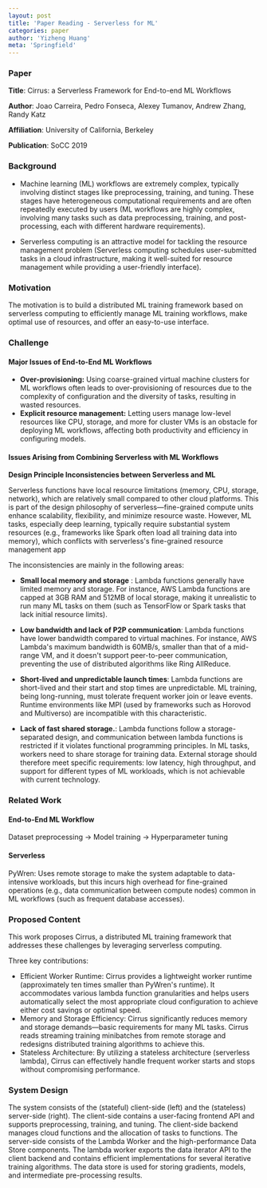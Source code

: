 ```yaml
---
layout: post
title: 'Paper Reading - Serverless for ML'
categories: paper
author: 'Yizheng Huang'
meta: 'Springfield'
---
```


### Paper

**Title**: Cirrus: a Serverless Framework for End-to-end ML Workflows

**Author**: Joao Carreira, Pedro Fonseca, Alexey Tumanov, Andrew Zhang, Randy Katz

**Affiliation**: University of California, Berkeley

**Publication**: SoCC 2019

### Background

- Machine learning (ML) workflows are extremely complex, typically involving distinct stages like preprocessing, training, and tuning. These stages have heterogeneous computational requirements and are often repeatedly executed by users (ML workflows are highly complex, involving many tasks such as data preprocessing, training, and post-processing, each with different hardware requirements).

- Serverless computing is an attractive model for tackling the resource management problem (Serverless computing schedules user-submitted tasks in a cloud infrastructure, making it well-suited for resource management while providing a user-friendly interface).

### Motivation 

The motivation is to build a distributed ML training framework based on serverless computing to efficiently manage ML training workflows, make optimal use of resources, and offer an easy-to-use interface.

### Challenge

#### Major Issues of End-to-End ML Workflows

- **Over-provisioning:** Using coarse-grained virtual machine clusters for ML workflows often leads to over-provisioning of resources due to the complexity of configuration and the diversity of tasks, resulting in wasted resources.
- **Explicit resource management:** Letting users manage low-level resources like CPU, storage, and more for cluster VMs is an obstacle for deploying ML workflows, affecting both productivity and efficiency in configuring models.

#### Issues Arising from Combining Serverless with ML Workflows

**Design Principle Inconsistencies between Serverless and ML**

Serverless functions have local resource limitations (memory, CPU, storage, network), which are relatively small compared to other cloud platforms. This is part of the design philosophy of serverless—fine-grained compute units enhance scalability, flexibility, and minimize resource waste. However, ML tasks, especially deep learning, typically require substantial system resources (e.g., frameworks like Spark often load all training data into memory), which conflicts with serverless's fine-grained resource management app

The inconsistencies are mainly in the following areas:

- **Small local memory and storage** : Lambda functions generally have limited memory and storage. For instance, AWS Lambda functions are capped at 3GB RAM and 512MB of local storage, making it unrealistic to run many ML tasks on them (such as TensorFlow or Spark tasks that lack initial resource limits).

- **Low bandwidth and lack of P2P communication**: Lambda functions have lower bandwidth compared to virtual machines. For instance, AWS Lambda's maximum bandwidth is 60MB/s, smaller than that of a mid-range VM, and it doesn't support peer-to-peer communication, preventing the use of distributed algorithms like Ring AllReduce.

- **Short-lived and unpredictable launch times**: Lambda functions are short-lived and their start and stop times are unpredictable. ML training, being long-running, must tolerate frequent worker join or leave events. Runtime environments like MPI (used by frameworks such as Horovod and Multiverso) are incompatible with this characteristic.

- **Lack of fast shared storage.**: Lambda functions follow a storage-separated design, and communication between lambda functions is restricted if it violates functional programming principles. In ML tasks, workers need to share storage for training data. External storage should therefore meet specific requirements: low latency, high throughput, and support for different types of ML workloads, which is not achievable with current technology.

### Related Work 

#### End-to-End ML Workflow 

Dataset preprocessing -> Model training -> Hyperparameter tuning

#### Serverless

PyWren: Uses remote storage to make the system adaptable to data-intensive workloads, but this incurs high overhead for fine-grained operations (e.g., data communication between compute nodes) common in ML workflows (such as frequent database accesses).

### Proposed Content

This work proposes Cirrus, a distributed ML training framework that addresses these challenges by leveraging serverless computing.

Three key contributions:

- Efficient Worker Runtime: Cirrus provides a lightweight worker runtime (approximately ten times smaller than PyWren's runtime). It accommodates various lambda function granularities and helps users automatically select the most appropriate cloud configuration to achieve either cost savings or optimal speed.
- Memory and Storage Efficiency: Cirrus significantly reduces memory and storage demands—basic requirements for many ML tasks. Cirrus reads streaming training minibatches from remote storage and redesigns distributed training algorithms to achieve this.
- Stateless Architecture: By utilizing a stateless architecture (serverless lambda), Cirrus can effectively handle frequent worker starts and stops without compromising performance.

### System Design

The system consists of the (stateful) client-side (left) and the (stateless) server-side (right). The client-side contains a user-facing frontend API and supports preprocessing, training, and tuning. The client-side backend manages cloud functions and the allocation of tasks to functions. The server-side consists of the Lambda Worker and the high-performance Data Store components. The lambda worker exports the data iterator API to the client backend and contains efficient implementations for several iterative training algorithms. The data store is used for storing gradients, models, and intermediate pre-processing results.
